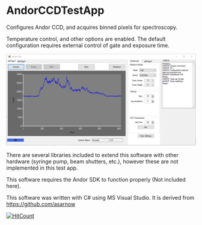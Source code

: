 # AndorCCDTestApp
Configures Andor CCD, and acquires binned pixels for spectroscopy. 

Temperature control, and other options are enabled. The default configuration requires external control of gate and exposure time. 

![App Image](https://github.com/ilopezpe/AndorCCDTestApp/blob/master/AndorCCDTestApp.png)

There are several libraries included to extend this software with other hardware (syringe pump, beam shutters, etc.), however these are not implemented in this test app.

This software requires the Andor SDK to function properly (Not included here).

This software was written with C# using MS Visual Studio. It is derived from https://github.com/asarnow

[![HitCount](http://hits.dwyl.com/ilopezpe/{project}.svg)](http://hits.dwyl.com/ilopezpe/{project})
